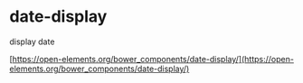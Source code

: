 # date-display
display date

[https://open-elements.org/bower_components/date-display/](https://open-elements.org/bower_components/date-display/)
